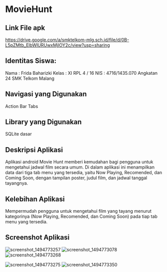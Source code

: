 # MovieHunt

## Link File apk
https://drive.google.com/a/smktelkom-mlg.sch.id/file/d/0B-L5pZMtb_ElbWlURUwxMjlOY2c/view?usp=sharing

## Identitas Siswa:
Nama  : Frida Baharizki
Kelas : XI RPL 4 / 16
NIS   : 4716/1435.070
Angkatan 24
SMK Telkom Malang

## Navigasi yang Digunakan
Action Bar Tabs

## Library yang Digunakan 
SQLite dasar

## Deskripsi Aplikasi
Aplikasi android Movie Hunt memberi kemudahan bagi pengguna untuk mengetahui jadwal film secara umum. Di dalam aplikasi ini menampilkan data dari tiga tab menu yang tersedia, yaitu Now Playing, Recomended, dan Coming Soon, dengan tampilan poster, judul film, dan jadwal tanggal tayangnya.

## Kelebihan Aplikasi
Mempermudah pengguna untuk mengetahui film yang tayang menurut kategorinya (Now Playing, Recomended, dan Coming Soon) pada tiap tab menu yang tersedia.

## Screenshot Aplikasi

![screenshot_1494773257](https://cloud.githubusercontent.com/assets/22098189/26035231/4cb8a68a-38f3-11e7-9810-fc9ad55444eb.png)
![screenshot_1494773078](https://cloud.githubusercontent.com/assets/22098189/26035229/4caeac84-38f3-11e7-9f73-2f3050a4f83b.png)
![screenshot_1494773268](https://cloud.githubusercontent.com/assets/22098189/26035428/03f456da-38f6-11e7-97c1-15f7530aa0bf.png)

![screenshot_1494773275](https://cloud.githubusercontent.com/assets/22098189/26035228/4c8bc822-38f3-11e7-9a90-385e0a8cee47.png)
![screenshot_1494773350](https://cloud.githubusercontent.com/assets/22098189/26035227/4c889e5e-38f3-11e7-9f86-b08ca8cdf905.png)


